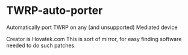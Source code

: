 # TWRP-auto-porter
Automatically port TWRP on any (and unsupported) Mediated device


Creator is Hovatek.com 
This is sort of mirror, for easy finding software needed to do such patches.
